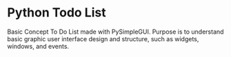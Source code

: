 # Python Todo List

Basic Concept To Do List made with PySimpleGUI. 
Purpose is to understand basic graphic user interface design and structure,
such as widgets, windows, and events.